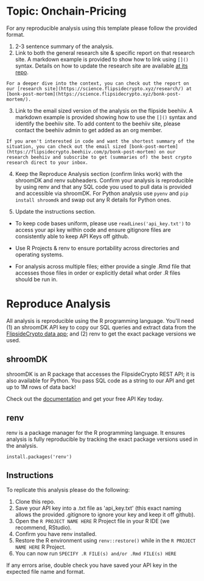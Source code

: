 # Topic: Onchain-Pricing

For any reproducible analysis using this template please follow the provided format.

1.  2-3 sentence summary of the analysis.
2.  Link to both the general research site & specific report on that research site. A markdown example is provided to show how to link using `[]()` syntax. Details on how to update the research site are available [at its repo](https://github.com/FlipsideCrypto/research).

`For a deeper dive into the context, you can check out the report on our [research site](https://science.flipsidecrypto.xyz/research/) at [bonk-post-mortem](https://science.flipsidecrypto.xyz/bonk-post-mortem/).`

3.  Link to the email sized version of the analysis on the flipside beehiiv. A markdown example is provided showing how to use the `[]()` syntax and identify the beehiiv site. To add content to the beehiiv site, please contact the beehiiv admin to get added as an org member.

`If you aren't interested in code and want the shortest summary of the situation, you can check out the email sized [bonk-post-mortem](https://flipsidecrypto.beehiiv.com/p/bonk-post-mortem) on our research beehiiv and subscribe to get (summaries of) the best crypto research direct to your inbox.`

4.  Keep the Reproduce Analysis section (confirm links work) with the shroomDK and renv subheaders. Confirm your analysis is reproducible by using renv and that any SQL code you used to pull data is provided and accessible via shroomDK. For Python analysis use `pyenv` and `pip install shroomdk` and swap out any R details for Python ones.

5.  Update the instructions section.

-   To keep code bases uniform, please use `readLines('api_key.txt')` to access your api key within code and ensure gitignore files are consistently able to keep API Keys off github.

-   Use R Projects & renv to ensure portability across directories and operating systems.

-   For analysis across multiple files; either provide a single .Rmd file that accesses those files in order or explicitly detail what order .R files should be run in.

# Reproduce Analysis

All analysis is reproducible using the R programming language. You'll need (1) an shroomDK API key to copy our SQL queries and extract data from the [FlipsideCrypto data app](https://next.flipsidecrypto.xyz/); and (2) renv to get the exact package versions we used.

## shroomDK

shroomDK is an R package that accesses the FlipsideCrypto REST API; it is also available for Python. You pass SQL code as a string to our API and get up to 1M rows of data back!

Check out the [documentation](https://docs.flipsidecrypto.com/shroomdk-sdk/get-started) and get your free API Key today.

## renv

renv is a package manager for the R programming language. It ensures analysis is fully reproducible by tracking the exact package versions used in the analysis.

`install.packages('renv')`

## Instructions

To replicate this analysis please do the following:

1.  Clone this repo.
2.  Save your API key into a .txt file as 'api_key.txt' (this exact naming allows the provided .gitignore to ignore your key and keep it off github).
3.  Open the `R PROJECT NAME HERE` R Project file in your R IDE (we recommend, RStudio).
4.  Confirm you have renv installed.
5.  Restore the R environment using `renv::restore()` while in the `R PROJECT NAME HERE` R Project.
6.  You can now run `SPECIFY .R FILE(s) and/or .Rmd FILE(s) HERE`

If any errors arise, double check you have saved your API key in the expected file name and format.
